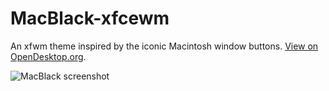 # MacBlack-xfcewm
An xfwm theme inspired by the iconic Macintosh window buttons.
[View on OpenDesktop.org](https://www.opendesktop.org/p/1288187/).

![MacBlack screenshot](https://github.com/rogierreerink/MacBlack-xfcewm/blob/master/extra/screenshot.png)
